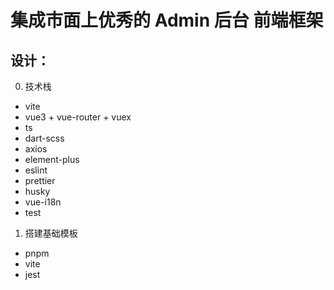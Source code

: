 # 集成市面上优秀的 Admin 后台 前端框架

## 设计：

0. 技术栈

- vite
- vue3 + vue-router + vuex
- ts
- dart-scss
- axios
- element-plus
- eslint
- prettier
- husky
- vue-i18n
- test

1. 搭建基础模板

- pnpm
- vite
- jest
